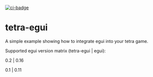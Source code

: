 [![ci-badge]][ci]

# tetra-egui

A simple example showing how to integrate egui into your tetra game.

Supported egui version matrix (tetra-egui | egui):

0.2 | 0.16

0.1 | 0.11

[ci]: https://github.com/Elinvynia/tetra-egui/actions?query=workflow%3ARust
[ci-badge]: https://img.shields.io/github/workflow/status/Elinvynia/tetra-egui/Rust/master?style=flat-square
